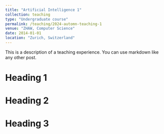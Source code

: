 ```yaml
---
title: "Artificial Intelligence 1"
collection: teaching
type: "Undergraduate course"
permalink: /teaching/2024-automn-teaching-1
venue: "ZHAW, Computer Science"
date: 2014-01-01
location: "Zurich, Switzerland"
---
```


This is a description of a teaching experience. You can use markdown like any other post.

Heading 1
======

Heading 2
======

Heading 3
======